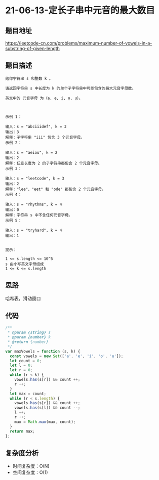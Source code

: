 # 21-06-13-定长子串中元音的最大数目

## 题目地址

<https://leetcode-cn.com/problems/maximum-number-of-vowels-in-a-substring-of-given-length>

## 题目描述

```
给你字符串 s 和整数 k 。

请返回字符串 s 中长度为 k 的单个子字符串中可能包含的最大元音字母数。

英文中的 元音字母 为（a, e, i, o, u）。



示例 1：

输入：s = "abciiidef", k = 3
输出：3
解释：子字符串 "iii" 包含 3 个元音字母。
示例 2：

输入：s = "aeiou", k = 2
输出：2
解释：任意长度为 2 的子字符串都包含 2 个元音字母。
示例 3：

输入：s = "leetcode", k = 3
输出：2
解释："lee"、"eet" 和 "ode" 都包含 2 个元音字母。
示例 4：

输入：s = "rhythms", k = 4
输出：0
解释：字符串 s 中不含任何元音字母。
示例 5：

输入：s = "tryhard", k = 4
输出：1


提示：

1 <= s.length <= 10^5
s 由小写英文字母组成
1 <= k <= s.length

```

## 思路
哈希表，滑动窗口

## 代码
``` javascript
/**
 * @param {string} s
 * @param {number} k
 * @return {number}
 */
var maxVowels = function (s, k) {
  const vowels = new Set(['a', 'e', 'i', 'o', 'u']);
  let count = 0;
  let l = 0;
  let r = 0;
  while (r < k) {
    vowels.has(s[r]) && count ++;
    r ++;
  }
  let max = count;
  while (r < s.length) {
    vowels.has(s[r]) && count ++;
    vowels.has(s[l]) && count --;
    l ++;
    r ++;
    max = Math.max(max, count);
  }
  return max;
};

```

## 复杂度分析
+ 时间复杂度：O(N)
+ 空间复杂度：O(1)
